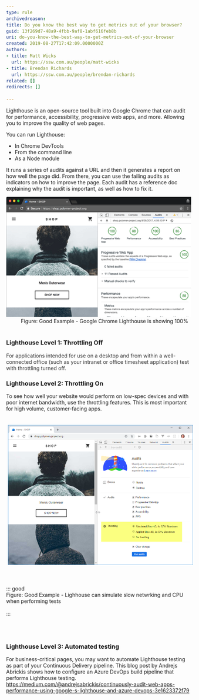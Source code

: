 ```yaml
---
type: rule
archivedreason: 
title: Do you know the best way to get metrics out of your browser?
guid: 13f269d7-48a9-4fbb-9af8-1abf616feb8b
uri: do-you-know-the-best-way-to-get-metrics-out-of-your-browser
created: 2019-08-27T17:42:09.0000000Z
authors:
- title: Matt Wicks
  url: https://ssw.com.au/people/matt-wicks
- title: Brendan Richards
  url: https://ssw.com.au/people/brendan-richards
related: []
redirects: []

---
```


Lighthouse is an open-source tool built into Google Chrome that can audit for performance, accessibility, progressive web apps, and more. Allowing you to improve the quality of web pages.

<!--endintro-->

You can run Lighthouse:

* In Chrome DevTools
* From the command line
* As a Node module


It runs a series of audits against a URL and then it generates a report on how well the page did. From there, you can use the failing audits as indicators on how to improve the page. Each audit has a reference doc explaining why the audit is important, as well as how to fix it.
<dl class="goodImage">   <dt>
      <img src="lighthouse-100.png" alt="lighthouse-100.png">
   </dt><dd>Figure: Good Example - Google Chrome Lighthouse is showing 100%<br><br></dd><h3 class="ssw15-rteElement-H3">Lighthouse Level 1: Throttling Off<br></h3><font color="#333333">For applications intended for use on a desktop and from within a well-connected office (such as your intranet or office timesheet application) test with throttling turned off.</font><br><h3 class="ssw15-rteElement-H3">Lighthouse Level 2: Throttling On<br></h3><p class="ssw15-rteElement-P">To see how well your website would perform on low-spec devices and with poor internet bandwidth, use the throttling features. This is most important for high volume, customer-facing apps. <br></p><p class="ssw15-rteElement-P"><br><img src="lighthouse_throttling.png" alt="lighthouse_throttling.png" style="margin:5px;width:808px;"><br></p><br><br>::: good<br>Figure: Good Example - Lighhouse can simulate slow netwrking and CPU when performing tests<br><br>:::<br><br><p class="ssw15-rteElement-P"><br></p><h3 class="ssw15-rteElement-H3">Lighthouse Level 3: Automated testing<br></h3><p class="ssw15-rteElement-P">For business-critical pages, you may want to automate Lighthouse testing as part of your Continuous Delivery pipeline. This blog post by Andrejs Abrickis shows how to configure an Azure DevOps build pipeline that performs Lighthouse testing.<br><a href="https://medium.com/%40andrejsabrickis/continuously-audit-web-apps-performance-using-google-s-lighthouse-and-azure-devops-3e1623372f79">https://medium.com/@andrejsabrickis/continuously-audit-web-apps-performance-using-google-s-lighthouse-and-azure-devops-3e1623372f79</a><br><br><br></p><p class="ssw15-rteElement-P"><br></p></dl>

